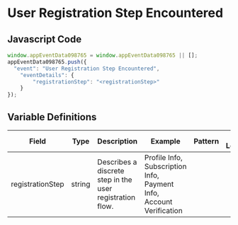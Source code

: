 # User Registration Step Encountered

### 

## Javascript Code
```js
window.appEventData098765 = window.appEventData098765 || [];
appEventData098765.push({
  "event": "User Registration Step Encountered",
    "eventDetails": {
        "registrationStep": "<registrationStep>"
    }
});
```

## Variable Definitions

|Field|Type|Description|Example|Pattern|Min Length|Max Length|Minimum|Maximum|Multiple Of|
| --- | --- | --- | --- | --- | --- | --- | --- | --- | --- |
|registrationStep|string|Describes a discrete step in the user registration flow. |Profile Info, Subscription Info, Payment Info, Account Verification|||||||



